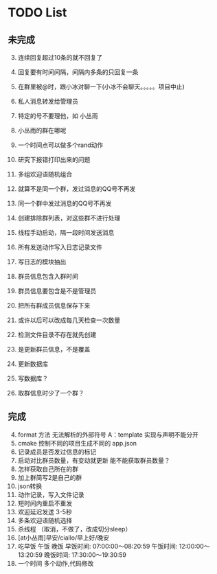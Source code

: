 # TODO List

## 未完成
3. 连续回复超过10条的就不回复了
3. 回复要有时间间隔，间隔内多条的只回复一条
3. 在群里被@时，跟小冰对聊一下(小冰不会聊天。。。。。项目中止)
3. 私人消息转发给管理员
3. 特定的号不要理他，如 小丛雨


1. 小丛雨的群在哪呢
1. 一个时间点可以做多个rand动作


2. 研究下报错打印出来的问题
2. 多组欢迎语随机组合

4. 就算不是同一个群，发过消息的QQ号不再发
4. 同一个群中发过消息的QQ号不再发
4. 创建排除群列表，对这些群不进行处理
4. 线程手动启动，隔一段时间发送消息
4. 所有发送动作写入日志记录文件
4. 写日志的模块抽出
4. 群员信息包含入群时间
4. 群员信息要包含是不是管理员
4. 把所有群成员信息保存下来   
4. 或许以后可以改成每几天检查一次数量 
4. 检测文件目录不存在就先创建
4. 是更新群员信息，不是覆盖
4. 更新数据库
4. 写数据库？
4. 取群信息时少了一个群？



## 完成
4. format 方法 无法解析的外部符号   A：template 实现与声明不能分开
0. cmake 控制不同的项目生成不同的 app.json
4. 记录成员是否发过信息的标记
4. 启动对比群员数量，有变动就更新  能不能获取群员数量？
4. 怎样获取自己所在的群
1. 加上群简写2是自己的群
1. json转换
1. 动作记录，写入文件记录
1. 短时间内重启不重发
2. 欢迎延迟发送 3-5秒
2. 多条欢迎语随机选择
1. 杀线程 （取消，不做了，改成切分sleep）
1. [at小丛雨]早安/ciallo/早上好/晚安
1. 吃早饭 午饭 晚饭  早饭时间: 07:00:00～08:20:59 午饭时间: 12:00:00～13:20:59 晚饭时间: 17:30:00～19:30:59
1. 一个时间 多个动作,代码修改